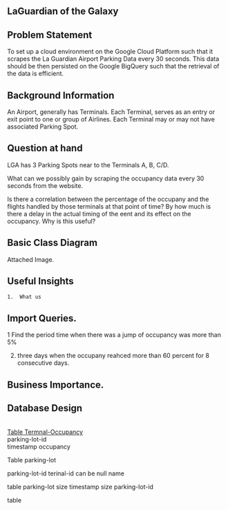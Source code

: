 ## LaGuardian of the Galaxy 

## Problem Statement

To set up a cloud environment on the Google Cloud Platform such that it scrapes the La Guardian Airport Parking Data every 30 seconds. This data should be then persisted on the Google BigQuery such that the retrieval of the data is efficient.


## Background Information

An Airport, generally has Terminals. Each Terminal, serves as an entry or exit point to one or group of Airlines. Each Terminal may or may not have associated Parking Spot.

## Question at hand

LGA has 3 Parking Spots near to the Terminals A, B, C/D. 

What can we possibly gain by scraping the occupancy data every 30 seconds from the website. 

Is there a correlation between the percentage of the occupany and the flights handled by those terminals at that point of time? By how much is there a delay in the actual timing of the eent and its effect on the occupancy. Why is this useful? 



## Basic Class Diagram

Attached Image.


## Useful Insights

	1.	What us 


## Import Queries.

1 Find the period time when there was a jump of occupancy was more than 5%

2. three days when the occupany reahced more than 60 percent for 8  consecutive days.





## Business Importance.



## Database Design
<br><u>
Table Termnal-Occupancy
</u><br>
parking-lot-id
<br>timestamp
occupancy 
<br>

Table parking-lot

parking-lot-id 
terinal-id  can be null
name


table parking-lot size
timestamp 
size
parking-lot-id



table 
